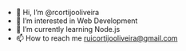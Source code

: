 - 👋 Hi, I’m @rcortijooliveira
- 👀 I’m interested in Web Development
- 🌱 I’m currently learning Node.js
- 📫 How to reach me ruicortijooliveira@gmail.com

<!---
rcortijooliveira/rcortijooliveira is a ✨ special ✨ repository because its `README.md` (this file) appears on your GitHub profile.
You can click the Preview link to take a look at your changes.
--->
